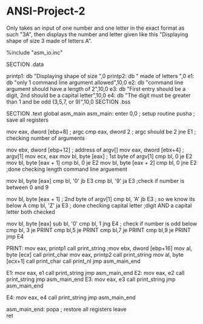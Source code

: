 # ANSI-Project-2
Only takes an input of one number and one letter in the exact format as such "3A", then displays the number and letter given like this "Displaying shape of size 3 made of letters A".

%include "asm_io.inc"

SECTION .data

printp1: db "Displaying shape of size ",0
printp2: db " made of letters ",0
e1: db "only 1 command line argument allowed",10,0
e2: db "command line argument should have a length of 2",10,0
e3: db "First entry should be a digit, 2nd should be a capital letter",10,0
e4: db "The digit must be greater than 1 and be odd (3,5,7, or 9)",10,0
SECTION .bss

SECTION .text
   global  asm_main
asm_main:
   enter 0,0             ; setup routine
   pusha                 ; save all registers

   mov eax, dword [ebp+8]   ; argc
   cmp eax, dword 2         ; argc should be 2
   jne E1
   ; checking number of arguments

   mov ebx, dword [ebp+12]  ; address of argv[]
   mov eax, dword [ebx+4]   ; argv[1]
   mov ecx, eax
   mov bl, byte [eax]       ; 1st byte of argv[1]
   cmp bl, 0
   je E2
   mov bl, byte [eax + 1]
   cmp bl, 0
   je E2
   mov bl, byte [eax + 2]
   cmp bl, 0
   jne E2
   ;done checking length command line arguement

   mov bl, byte [eax]
   cmp bl, '0'
   jb  E3 
   cmp bl, '9'
   ja  E3 
   ;check if number is between 0 and 9

   mov bl, byte [eax + 1]       ; 2nd byte of argv[1]
   cmp bl, 'A'
   jb E3
   ; so we know its below A
   cmp bl, 'Z'
   ja E3
  ; done checking capital letter
  ;digit AND a capital letter both checked

   mov bl, byte [eax]
   sub bl, '0'
   cmp bl, 1
   jng E4
   ; check if number is odd below
   cmp bl, 3
   je PRINT
   cmp bl,5
   je PRINT
   cmp bl,7
   je PRINT
   cmp bl,9
   je PRINT
   jmp E4

 PRINT:
   mov eax, printp1
   call print_string
   ;mov ebx, dword [ebp+16] 
   mov al, byte [ecx]
   call print_char
   mov eax, printp2
   call print_string
   mov al, byte [ecx+1]
   call print_char
   call print_nl
   jmp asm_main_end

 E1:
   mov eax, e1
   call print_string
   jmp asm_main_end
 E2:
   mov eax, e2
   call print_string
   jmp asm_main_end
 E3:
   mov eax, e3
   call print_string
   jmp asm_main_end

 E4:
   mov eax, e4
   call print_string
   jmp asm_main_end


 asm_main_end:
   popa                  ; restore all registers
   leave                     
   ret
